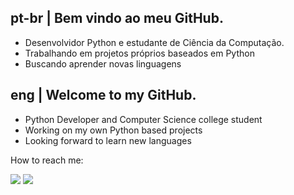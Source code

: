 ## pt-br | Bem vindo ao meu GitHub.
 - Desenvolvidor Python e estudante de Ciência da Computação.  
 - Trabalhando em projetos próprios baseados em Python  
 - Buscando aprender novas linguagens

## eng | Welcome to my GitHub.
 - Python Developer and Computer Science college student    
 - Working on my own Python based projects    
 - Looking forward to learn new languages 

How to reach me:
<div align="left">
  <a href="https://www.linkedin.com/in/paulo-ricardo-a227bb215/" target="_blank" ><img src="https://img.shields.io/badge/LinkedIn-0077B5?style=for-the-badge&logo=linkedin&logoColor=white" target="_blank"></a>
  <a href="mailto:plricardo504@gmai.com" target="_blank" ><img src="https://img.shields.io/badge/Gmail-D14836?style=for-the-badge&logo=gmail&logoColor=white" target="_blank"></a>
   <div/>
